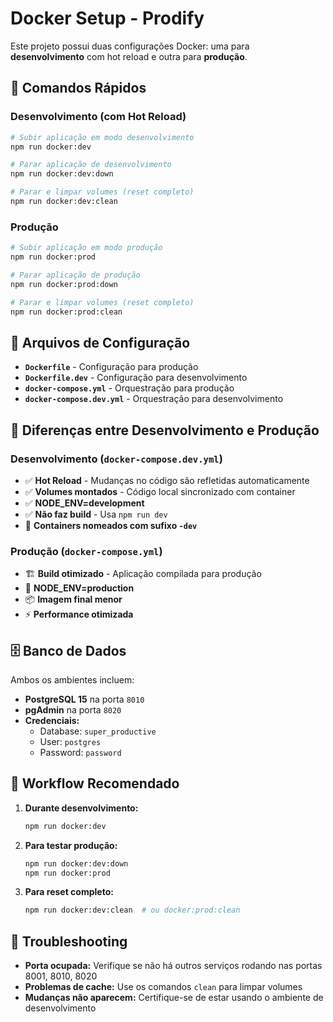 # Docker Setup - Prodify

Este projeto possui duas configurações Docker: uma para **desenvolvimento** com hot reload e outra para **produção**.

## 🚀 Comandos Rápidos

### Desenvolvimento (com Hot Reload)
```bash
# Subir aplicação em modo desenvolvimento
npm run docker:dev

# Parar aplicação de desenvolvimento
npm run docker:dev:down

# Parar e limpar volumes (reset completo)
npm run docker:dev:clean
```

### Produção
```bash
# Subir aplicação em modo produção
npm run docker:prod

# Parar aplicação de produção
npm run docker:prod:down

# Parar e limpar volumes (reset completo)
npm run docker:prod:clean
```

## 📁 Arquivos de Configuração

- **`Dockerfile`** - Configuração para produção
- **`Dockerfile.dev`** - Configuração para desenvolvimento
- **`docker-compose.yml`** - Orquestração para produção
- **`docker-compose.dev.yml`** - Orquestração para desenvolvimento

## 🔧 Diferenças entre Desenvolvimento e Produção

### Desenvolvimento (`docker-compose.dev.yml`)
- ✅ **Hot Reload** - Mudanças no código são refletidas automaticamente
- ✅ **Volumes montados** - Código local sincronizado com container
- ✅ **NODE_ENV=development**
- ✅ **Não faz build** - Usa `npm run dev`
- 🔄 **Containers nomeados com sufixo `-dev`**

### Produção (`docker-compose.yml`)
- 🏗️ **Build otimizado** - Aplicação compilada para produção
- 🚀 **NODE_ENV=production**
- 📦 **Imagem final menor**
- ⚡ **Performance otimizada**

## 🗄️ Banco de Dados

Ambos os ambientes incluem:
- **PostgreSQL 15** na porta `8010`
- **pgAdmin** na porta `8020`
- **Credenciais:**
  - Database: `super_productive`
  - User: `postgres`
  - Password: `password`

## 🔄 Workflow Recomendado

1. **Durante desenvolvimento:**
   ```bash
   npm run docker:dev
   ```

2. **Para testar produção:**
   ```bash
   npm run docker:dev:down
   npm run docker:prod
   ```

3. **Para reset completo:**
   ```bash
   npm run docker:dev:clean  # ou docker:prod:clean
   ```

## 🐛 Troubleshooting

- **Porta ocupada:** Verifique se não há outros serviços rodando nas portas 8001, 8010, 8020
- **Problemas de cache:** Use os comandos `clean` para limpar volumes
- **Mudanças não aparecem:** Certifique-se de estar usando o ambiente de desenvolvimento
